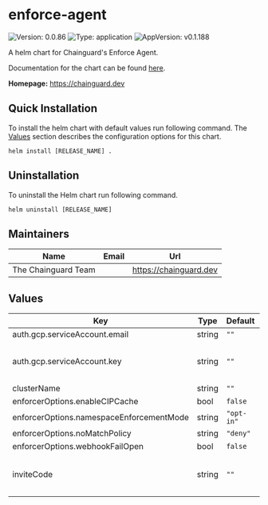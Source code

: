 # enforce-agent

<!-- This README.md is generated. Please edit README.md.gotmpl -->

![Version: 0.0.86](https://img.shields.io/badge/Version-0.0.86-informational?style=flat-square) ![Type: application](https://img.shields.io/badge/Type-application-informational?style=flat-square) ![AppVersion: v0.1.188](https://img.shields.io/badge/AppVersion-v0.1.188-informational?style=flat-square)

A helm chart for Chainguard's Enforce Agent.

Documentation for the chart can be found [here](https://edu.chainguard.dev/chainguard/chainguard-enforce/chainguard-enforce-kubernetes/alternative-installation-methods/).

**Homepage:** <https://chainguard.dev>

## Quick Installation

To install the helm chart with default values run following command.
The [Values](#Values) section describes the configuration options for this chart.

```shell
helm install [RELEASE_NAME] .
```

## Uninstallation

To uninstall the Helm chart run following command.

```shell
helm uninstall [RELEASE_NAME]
```

## Maintainers

| Name | Email | Url |
| ---- | ------ | --- |
| The Chainguard Team |  | <https://chainguard.dev> |

## Values

| Key | Type | Default | Description |
|-----|------|---------|-------------|
| auth.gcp.serviceAccount.email | string | `""` | Email of the GCP Service Account. |
| auth.gcp.serviceAccount.key | string | `""` | The GCP Service Account key.json base64 encoded. This can be generated with: `gcloud iam service-accounts keys create key.json --iam-account=$NAME@@PROJECT.iam.gserviceaccount.com`. |
| clusterName | string | `""` |  |
| enforcerOptions.enableCIPCache | bool | `false` |  |
| enforcerOptions.namespaceEnforcementMode | string | `"opt-in"` |  |
| enforcerOptions.noMatchPolicy | string | `"deny"` |  |
| enforcerOptions.webhookFailOpen | bool | `false` |  |
| inviteCode | string | `""` | Invite code assigned to group where clusters will be registered. This can be generated with: `chainctl iam invite create $GROUP --cluster -ojson | jq -r .code` |
